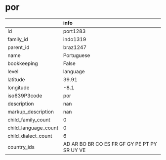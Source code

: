 # por
|                      | info                                         |
|:---------------------|:---------------------------------------------|
| id                   | port1283                                     |
| family_id            | indo1319                                     |
| parent_id            | braz1247                                     |
| name                 | Portuguese                                   |
| bookkeeping          | False                                        |
| level                | language                                     |
| latitude             | 39.91                                        |
| longitude            | -8.1                                         |
| iso639P3code         | por                                          |
| description          | nan                                          |
| markup_description   | nan                                          |
| child_family_count   | 0                                            |
| child_language_count | 0                                            |
| child_dialect_count  | 6                                            |
| country_ids          | AD AR BO BR CO ES FR GF GY PE PT PY SR UY VE |